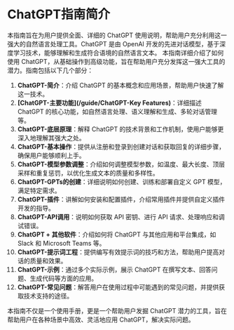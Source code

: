 # ChatGPT指南简介

本指南旨在为用户提供全面、详细的 ChatGPT 使用说明，帮助用户充分利用这一强大的自然语言处理工具。ChatGPT 是由 OpenAI 开发的先进对话模型，基于深度学习技术，能够理解和生成符合语境的自然语言文本。
本指南详细介绍了如何使用 ChatGPT，从基础操作到高级功能，旨在帮助用户充分发挥这一强大工具的潜力。指南包括以下几个部分：

1. **ChatGPT-简介**：介绍 ChatGPT 的基本概念和应用场景，帮助用户快速了解这一技术。
2. **[ChatGPT-主要功能](/guide/ChatGPT-Key Features)**：详细描述 ChatGPT 的核心功能，如自然语言处理、语义理解和生成、多轮对话管理等。
3. **ChatGPT-底层原理**：解释 ChatGPT 的技术背景和工作机制，使用户能够更深入地理解其强大之处。
4. **ChatGPT-基本操作**：提供从注册和登录到创建对话和获取回复的详细步骤，确保用户能够顺利上手。
5. **ChatGPT-模型参数调整**：介绍如何调整模型参数，如温度、最大长度、顶层采样和重复惩罚，以优化生成文本的质量和多样性。
6. **ChatGPT-GPTs的创建**：详细说明如何创建、训练和部署自定义 GPT 模型，满足特定需求。
7. **ChatGPT-插件**：讲解如何安装和配置插件，介绍常用插件并提供自定义插件开发的指导。
8. **ChatGPT-API调用**：说明如何获取 API 密钥、进行 API 请求、处理响应和调试错误。
9. **ChatGPT + 其他软件**：介绍如何将 ChatGPT 与其他应用和平台集成，如 Slack 和 Microsoft Teams 等。
10. **ChatGPT-提示词工程**：提供编写有效提示词的技巧和方法，帮助用户提高对话的质量和效果。
11. **ChatGPT-示例**：通过多个实际示例，展示 ChatGPT 在撰写文本、回答问题、生成代码等方面的应用。
12. **ChatGPT-常见问题**：解答用户在使用过程中可能遇到的常见问题，并提供获取技术支持的途径。

本指南不仅是一个使用手册，更是一个帮助用户发掘 ChatGPT 潜力的工具，旨在帮助用户在各种场景中高效、灵活地应用 ChatGPT，解决实际问题。
